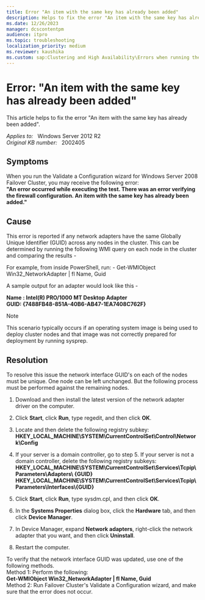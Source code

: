 ```yaml
---
title: Error "An item with the same key has already been added"
description: Helps to fix the error "An item with the same key has already been added"
ms.date: 12/26/2023
manager: dcscontentpm
audience: itpro
ms.topic: troubleshooting
localization_priority: medium
ms.reviewer: kaushika
ms.custom: sap:Clustering and High Availability\Errors when running the Validation Wizard, csstroubleshoot
---
```

# Error: "An item with the same key has already been added"

This article helps to fix the error "An item with the same key has already been added".

_Applies to:_ &nbsp; Windows Server 2012 R2  
_Original KB number:_ &nbsp; 2002405

## Symptoms

When you run the Validate a Configuration wizard for Windows Server 2008 Failover Cluster, you may receive the following error:  
 **"An error occurred while executing the test.  There was an error verifying the firewall configuration.  An item with the same key has already been added."**  

## Cause

This error is reported if any network adapters have the same Globally Unique Identifier (GUID) across any nodes in the cluster.  This can be determined by running the following WMI query on each node in the cluster and comparing the results -  

For example, from inside PowerShell, run: - Get-WMIObject Win32_NetworkAdapter | fl Name, Guid  

A sample output for an adapter would look like this -  

 **Name : Intel(R) PRO/1000 MT Desktop Adapter  
GUID: {7488FB48-851A-40B6-AB47-1EA7408C762F}** 
 
> [!Note]
> This scenario typically occurs if an operating system image is being used to deploy cluster nodes and that image was not correctly prepared for deployment by running sysprep.

## Resolution

To resolve this issue the network interface GUID's on each of the nodes must be unique. One node can be left unchanged. But the following process must be performed against the remaining nodes.  

1. Download and then install the latest version of the network adapter driver on the computer.
2. Click **Start**, click **Run**, type regedit, and then click **OK**.
3. Locate and then delete the following registry subkey: 
  **HKEY_LOCAL_MACHINE\SYSTEM\CurrentControlSet\Control\Network\Config**  

4. If your server is a domain controller, go to step 5. If your server is not a domain controller, delete the following registry subkeys:  
 **HKEY_LOCAL_MACHINE\SYSTEM\CurrentControlSet\Services\Tcpip\Parameters\Adapters\ {GUID}**  
 **HKEY_LOCAL_MACHINE\SYSTEM\CurrentControlSet\Services\Tcpip\Parameters\Interfaces\\{GUID}**  
5. Click **Start**, click **Run**, type sysdm.cpl, and then click **OK**.
6. In the **Systems Properties** dialog box, click the **Hardware** tab, and then click **Device Manager**.
7. In Device Manager, expand **Network adapters**, right-click the network adapter that you want, and then click **Uninstall**.
8. Restart the computer.  

To verify that the network interface GUID was updated, use one of the following methods.  
Method 1: Perform the following:  
**Get-WMIObject Win32_NetworkAdapter | fl Name, Guid**  
Method 2: Run Failover Cluster's Validate a Configuration wizard, and make sure that the error does not occur.
